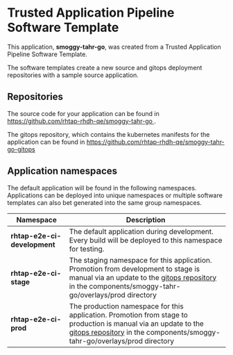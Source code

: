 # Trusted Application Pipeline Software Template

This application, **smoggy-tahr-go**, was created from a Trusted Application Pipeline Software Template.

The software templates create a new source and gitops deployment repositories with a sample source application. 

## Repositories

The source code for your application can be found in [https://github.com/rhtap-rhdh-qe/smoggy-tahr-go ](https://github.com/rhtap-rhdh-qe/smoggy-tahr-go ).
 
The gitops repository, which contains the kubernetes manifests for the application can be found in 
[https://github.com/rhtap-rhdh-qe/smoggy-tahr-go-gitops ](https://github.com/rhtap-rhdh-qe/smoggy-tahr-go-gitops ) 

## Application namespaces 

The default application will be found in the following namespaces. Applications can be deployed into unique namespaces or multiple software templates can also bet generated into the same group namespaces.  

|  Namespace   |  Description   |  
| -------- | -------- |   
| **rhtap-e2e-ci-development** | The default application during development. Every build will be deployed to this namespace for testing. | 
| **rhtap-e2e-ci-stage** | The staging namespace for this application. Promotion from development to stage is manual via an update to the [gitops repository](https://github.com/rhtap-rhdh-qe/smoggy-tahr-go-gitops ) in the components/smoggy-tahr-go/overlays/prod directory |  
| **rhtap-e2e-ci-prod** | The production namespace for this application. Promotion from stage to production is manual via an update to the [gitops repository](https://github.com/rhtap-rhdh-qe/smoggy-tahr-go-gitops ) in the components/smoggy-tahr-go/overlays/prod directory | 